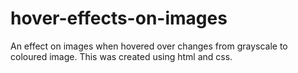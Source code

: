 # hover-effects-on-images

An effect on images when hovered over changes from grayscale to coloured image. This was created using html and css.
